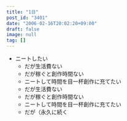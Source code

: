```yaml
---
title: "1日"
post_id: "3401"
date: "2006-02-16T20:02:20+09:00"
draft: false
image: null
tag: []
---
```



* ニートしたい
  * だが生活費ない
  * だが稼ぐと創作時間ない
  * ニートして時間を目一杯創作に充てたい
  * だが生活費ない
  * だが稼ぐと創作時間ない
  * ニートして時間を目一杯創作に充てたい
  * だが（永久に続く
